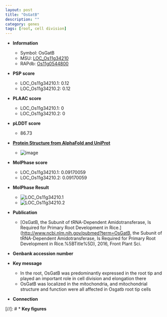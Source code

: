 ```yaml
---
layout: post
title: "OsGatB"
description: ""
category: genes
tags: [root, cell division]
---
```


* **Information**  
    + Symbol: OsGatB  
    + MSU: [LOC_Os11g34210](http://rice.plantbiology.msu.edu/cgi-bin/ORF_infopage.cgi?orf=LOC_Os11g34210)  
    + RAPdb: [Os11g0544800](http://rapdb.dna.affrc.go.jp/viewer/gbrowse_details/irgsp1?name=Os11g0544800)  

* **PSP score**  
    + LOC_Os11g34210.1: 0.12 
    + LOC_Os11g34210.2: 0.12 

* **PLAAC score**  
    + LOC_Os11g34210.1: 0 
    + LOC_Os11g34210.2: 0 

* **pLDDT score**
    + 86.73

* **[Protein Structure from AlphaFold and UniProt](https://www.uniprot.org/uniprotkb/Q2R2Z0/entry#structure)**
    + ![image](https://ricepsp.github.io/images/Q2/AF-Q2R2Z0-F1.png)

* **MolPhase score**
    + LOC_Os11g34210.1: 0.09170059
    + LOC_Os11g34210.2: 0.09170059

* **MolPhase Result**
    + ![LOC_Os11g34210.1](https://304243504.github.io/Pictures/LOC_Os11g/LOC_Os11g34210.1.png)
    + ![LOC_Os11g34210.2](https://304243504.github.io/Pictures/LOC_Os11g/LOC_Os11g34210.2.png)

* **Publication**  
    + [OsGatB, the Subunit of tRNA-Dependent Amidotransferase, Is Required for Primary Root Development in Rice.](http://www.ncbi.nlm.nih.gov/pubmed?term=OsGatB, the Subunit of tRNA-Dependent Amidotransferase, Is Required for Primary Root Development in Rice.%5BTitle%5D), 2016, Front Plant Sci.

* **Genbank accession number**  

* **Key message**  
    + In the root, OsGatB was predominantly expressed in the root tip and played an important role in cell division and elongation there
    + OsGatB was localized in the mitochondria, and mitochondrial structure and function were all affected in Osgatb root tip cells

* **Connection**  

[//]: # * **Key figures**  


